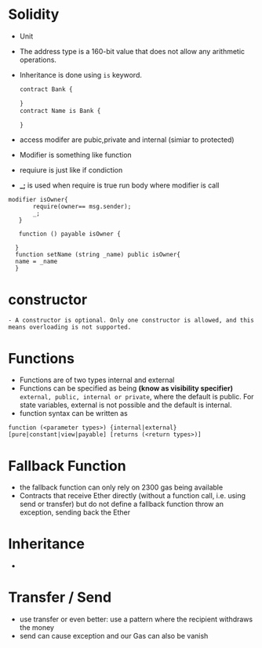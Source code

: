 # Solidity

- Unit
- The address type is a 160-bit value that does not allow any arithmetic operations.
- Inheritance is done using `is` keyword.

  ```JavaScript
  contract Bank {

  }
  contract Name is Bank {

  }
  ```

- access modifer are pubic,private and internal (simiar to protected)
- Modifier is something like function
- requiure is just like if condiction
- **\_;** is used when require is true run body where modifier is call

```
modifier isOwner{
       require(owner== msg.sender);
       _;
   }

   function () payable isOwner {

  }
  function setName (string _name) public isOwner{
  name = _name
  }
```

# constructor

    - A constructor is optional. Only one constructor is allowed, and this means overloading is not supported.

# Functions

- Functions are of two types internal and external
- Functions can be specified as being **(know as visibility specifier)** `external, public, internal or private`, where the default is public. For state variables, external is not possible and the default is internal.
- function syntax can be written as

```
function (<parameter types>) {internal|external} [pure|constant|view|payable] [returns (<return types>)]
```

# Fallback Function

- the fallback function can only rely on 2300 gas being available
- Contracts that receive Ether directly (without a function call, i.e. using send or transfer) but do not define a fallback function throw an exception, sending back the Ether

# Inheritance

-

# Transfer / Send

- use transfer or even better: use a pattern where the recipient withdraws the money
- send can cause exception and our Gas can also be vanish

